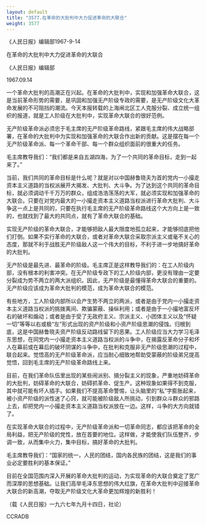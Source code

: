```yaml
---
layout: default
title: "3577.在革命的大批判中大力促进革命的大联合"
weight: 3577
---
```


《人民日报》编辑部1967-9-14

在革命的大批判中大力促进革命的大联合

《人民日报》编辑部

1967.09.14

一个革命大批判的高潮正在兴起。在革命的大批判中，实现和加强革命大联合，这是当前革命形势的需要，是巩固和加强无产阶级专政的需要，是无产阶级文化大革命发展的不可阻挡的潮流。今天本报转载的上海闸北区工人克服分裂、成立统一组织的报道，就是工人阶级在大批判中，实现革命大联合的很好范例。

无产阶级革命派必须忠于毛主席的无产阶级革命路线，紧跟毛主席的伟大战略部署，在革命的大批判中为实现和加强革命的大联合作出新的贡献。这是摆在每一个无产阶级革命派、每一个革命干部、每一个群众组织面前的很重大的任务。

毛主席教导我们：“我们都是来自五湖四海，为了一个共同的革命目标，走到一起来了。”

当前，我们共同的革命目标是什么呢？就是对以中国赫鲁晓夫为首的党内一小撮走资本主义道路的当权派展开大揭发、大批判、大斗争。为了达到这个共同的革命目标，就必须调动千千万万的群众，组成浩浩荡荡的大军，就必须实现和加强革命的大联合。只要在对党内最大的一小撮走资本主义道路当权派进行革命大批判、大斗争这一点上是共同的，只要在执行毛主席的无产阶级革命路线这个大方向上是一致的，也就找到了最大的共同点，就有了革命大联合的基础。

实现无产阶级的革命大联合，才能够把敌人最大限度地孤立起来，才能够彻底把他们打倒。如果不实行革命的大联合，或者对革命大联合采取宗派主义或毫不关心的态度，那就不利于战胜无产阶级敌人这一个伟大的目标，不利于进一步地搞好革命的大批判。

无产阶级是最先进、最革命的阶级。毛主席正是这样教导我们的：在工人阶级内部，没有根本的利害冲突。在无产阶级专政下的工人阶级内部，更没有理由一定要分裂成为势不两立的两大派组织。因此，无产阶级是最懂得革命大联合的重要的。无产阶级应该成为革命大批判的模范，成为革命大联合的模范。

有些地方，工人阶级内部所以会产生势不两立的两派，或者是由于党内一小撮走资本主义道路当权派的挑拨离间、欺骗蒙蔽、操纵利用；或者是由于一小撮地富反坏右的破坏和煽动；或者是由于受了无政府主义、宗派主义、小团体主义以及“怀疑一切”等等以右或极“左”形式出现的资产阶级和小资产阶级思潮的侵蚀。归根到底，这是中国赫鲁晓夫资产阶级反动路线留下的恶果。工人阶级应当大力学习毛泽东思想，在同党内一小撮走资本主义道路当权派的斗争中，在揭露反革命分子和坏人在幕前或在幕后的破坏阴谋的斗争中，在批判和克服非无产阶级思潮的过程中，联合起来。觉悟高的无产阶级革命派，应当耐心细致地帮助受蒙蔽的阶级弟兄提高觉悟，回到毛主席的无产阶级革命路线上来。

目前，在我们革命队伍里出现的某些闹派别、搞分裂主义的现象，严重地妨碍革命的大批判，妨碍革命的大联合，妨碍抓革命、促生产。这种现象如果得不到克服，其中就可能有坏人插手。如果我们不提高革命警惕，让头脑里的“私”字膨胀起来，被小资产阶级的派性迷了心窍，就可能被阶级敌人所挑动，引到群众斗群众的邪路上去，却把党内一小撮走资本主义道路当权派放在一边。这样，斗争的大方向就错了。

在实现革命大联合的过程中，无产阶级革命派和一切革命同志，都应该把革命的全局利益，把无产阶级的党性，放在首要的地位。这样做，才能使我们队伍整齐，步调一致，从而集中火力，集中目标，搞好革命的大批判。

毛主席教导我们：“国家的统一，人民的团结，国内各民族的团结，这是我们的事业必定要胜利的基本保证。”

目前在全国范围内深入开展的革命大批判的运动，为实现革命的大联合奠定了宽广而深厚的思想基础。让我们高举毛泽东思想的伟大红旗，在革命大批判中迎接革命大联合的新高潮，夺取无产阶级文化大革命更加辉煌的新胜利！

（载《人民日报》一九六七年九月十四日，社论）

CCRADB

